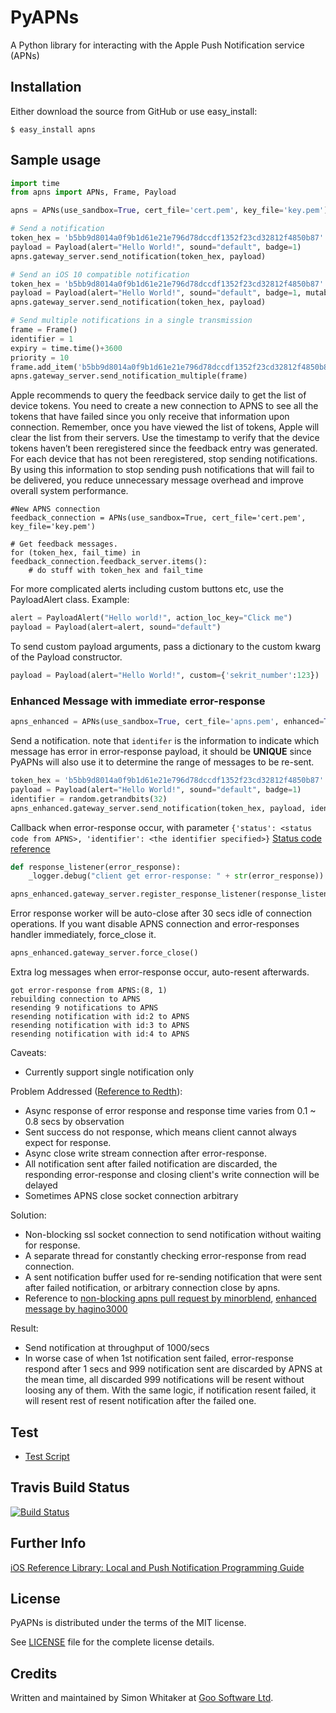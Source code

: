 # PyAPNs

A Python library for interacting with the Apple Push Notification service
(APNs)

## Installation

Either download the source from GitHub or use easy_install:

    $ easy_install apns

## Sample usage

```python
import time
from apns import APNs, Frame, Payload

apns = APNs(use_sandbox=True, cert_file='cert.pem', key_file='key.pem')

# Send a notification
token_hex = 'b5bb9d8014a0f9b1d61e21e796d78dccdf1352f23cd32812f4850b87'
payload = Payload(alert="Hello World!", sound="default", badge=1)
apns.gateway_server.send_notification(token_hex, payload)

# Send an iOS 10 compatible notification
token_hex = 'b5bb9d8014a0f9b1d61e21e796d78dccdf1352f23cd32812f4850b87'
payload = Payload(alert="Hello World!", sound="default", badge=1, mutable_content=True)
apns.gateway_server.send_notification(token_hex, payload)

# Send multiple notifications in a single transmission
frame = Frame()
identifier = 1
expiry = time.time()+3600
priority = 10
frame.add_item('b5bb9d8014a0f9b1d61e21e796d78dccdf1352f23cd32812f4850b87', payload, identifier, expiry, priority)
apns.gateway_server.send_notification_multiple(frame)
```

Apple recommends to query the feedback service daily to get the list of device tokens. You need to create a new connection to APNS to see all the tokens that have failed since you only receive that information upon connection. Remember, once you have viewed the list of tokens, Apple will clear the list from their servers. Use the timestamp to verify that the device tokens haven’t been reregistered since the feedback entry was generated. For each device that has not been reregistered, stop sending notifications. By using this information to stop sending push notifications that will fail to be delivered, you reduce unnecessary message overhead and improve overall system performance.

```
#New APNS connection
feedback_connection = APNs(use_sandbox=True, cert_file='cert.pem', key_file='key.pem')

# Get feedback messages.
for (token_hex, fail_time) in feedback_connection.feedback_server.items():
    # do stuff with token_hex and fail_time
```


For more complicated alerts including custom buttons etc, use the PayloadAlert
class. Example:

```python
alert = PayloadAlert("Hello world!", action_loc_key="Click me")
payload = Payload(alert=alert, sound="default")
```

To send custom payload arguments, pass a dictionary to the custom kwarg
of the Payload constructor.

```python
payload = Payload(alert="Hello World!", custom={'sekrit_number':123})
```

### Enhanced Message with immediate error-response
```python
apns_enhanced = APNs(use_sandbox=True, cert_file='apns.pem', enhanced=True)
```

Send a notification. note that `identifer` is the information to indicate which message has error in error-response payload, it should be **UNIQUE** since PyAPNs will also use it to determine the range of messages to be re-sent.
```python
token_hex = 'b5bb9d8014a0f9b1d61e21e796d78dccdf1352f23cd32812f4850b87'
payload = Payload(alert="Hello World!", sound="default", badge=1)
identifier = random.getrandbits(32)
apns_enhanced.gateway_server.send_notification(token_hex, payload, identifier=identifier)
```

Callback when error-response occur, with parameter `{'status': <status code from APNS>, 'identifier': <the identifier specified>}`
[Status code reference](https://developer.apple.com/library/content/documentation/NetworkingInternet/Conceptual/RemoteNotificationsPG/BinaryProviderAPI.html#//apple_ref/doc/uid/TP40008194-CH13-SW11)
```python
def response_listener(error_response):
    _logger.debug("client get error-response: " + str(error_response))

apns_enhanced.gateway_server.register_response_listener(response_listener)
```

Error response worker will be auto-close after 30 secs idle of connection operations.
If you want disable APNS connection and error-responses handler immediately, force_close it.
```python
apns_enhanced.gateway_server.force_close()
```

Extra log messages when error-response occur, auto-resent afterwards.

    got error-response from APNS:(8, 1)
    rebuilding connection to APNS
    resending 9 notifications to APNS
    resending notification with id:2 to APNS
    resending notification with id:3 to APNS
    resending notification with id:4 to APNS

Caveats:

* Currently support single notification only

Problem Addressed ([Reference to Redth](http://redth.codes/the-problem-with-apples-push-notification-ser/)):

* Async response of error response and response time varies from 0.1 ~ 0.8 secs by observation
* Sent success do not response, which means client cannot always expect for response.
* Async close write stream connection after error-response.
* All notification sent after failed notification are discarded, the responding error-response and closing client's write connection will be delayed
* Sometimes APNS close socket connection arbitrary

Solution:

* Non-blocking ssl socket connection to send notification without waiting for response.
* A separate thread for constantly checking error-response from read connection.
* A sent notification buffer used for re-sending notification that were sent after failed notification, or arbitrary connection close by apns.
* Reference to [non-blocking apns pull request by minorblend](https://github.com/djacobs/PyAPNs/pull/25), [enhanced message by hagino3000](https://github.com/voyagegroup/apns-proxy-server/blob/065775f87dbf25f6b06f24edc73dc5de4481ad36/apns_proxy_server/worker.py#l164-209)

Result:

* Send notification at throughput of 1000/secs
* In worse case of when 1st notification sent failed, error-response respond after 1 secs and 999 notification sent are discarded by APNS at the mean time, all discarded 999 notifications will be resent without loosing any of them. With the same logic, if notification resent failed, it will resent rest of resent notification after the failed one.

## Test ##
* [Test Script](https://gist.github.com/jimhorng/594401f68ce48282ced5)

## Travis Build Status

[![Build Status](https://secure.travis-ci.org/djacobs/PyAPNs.png?branch=master)](http://travis-ci.org/djacobs/PyAPNs)

## Further Info

[iOS Reference Library: Local and Push Notification Programming Guide][a1]

## License

PyAPNs is distributed under the terms of the MIT license.

See [LICENSE](LICENSE) file for the complete license details.

## Credits

Written and maintained by Simon Whitaker at [Goo Software Ltd][goo].

[a1]:https://developer.apple.com/library/content/documentation/NetworkingInternet/Conceptual/RemoteNotificationsPG/BinaryProviderAPI.html#//apple_ref/doc/uid/TP40008194-CH13-SW1
[goo]:http://www.goosoftware.co.uk/

